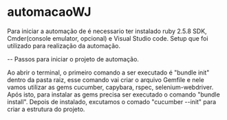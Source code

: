 # automacaoWJ
Para iniciar a automação de é necessario ter instalado ruby 2.5.8 SDK, Cmder(console emulator, opcional) e Visual Studio code. Setup que foi utilizado para realização da automação.

-- Passos para iniciar o projeto de automação.

  Ao abrir o terminal, o primeiro comando a ser executado é "bundle init" dentro da pasta raiz, esse comando vai criar o arquivo Gemfile e nele vamos utilizar as gems cucumber, capybara, rspec, selenium-webdriver.
    Após isto, para instalar as gems precisa ser executado o comando "bundle install". Depois de instalado, excutamos o comado "cucumber --init" para criar a estrutura do projeto.
 
 
  
  
  



